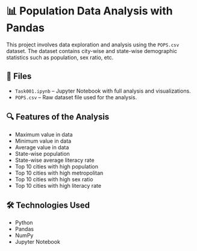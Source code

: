 # 📊 Population Data Analysis with Pandas

This project involves data exploration and analysis using the `POPS.csv` dataset. The dataset contains city-wise and state-wise demographic statistics such as population, sex ratio, etc.

## 📁 Files

- `Task001.ipynb` – Jupyter Notebook with full analysis and visualizations.
- `POPS.csv` – Raw dataset file used for the analysis.

## 🔍 Features of the Analysis

- Maximum value in data
- Minimum value in data
- Average value in data
- State-wise population
- State-wise average literacy rate
- Top 10 cities with high population
- Top 10 cities with high metropolitan
- Top 10 cities with high sex ratio
- Top 10 cities with high literacy rate

## 🛠️ Technologies Used

- Python
- Pandas
- NumPy
- Jupyter Notebook
